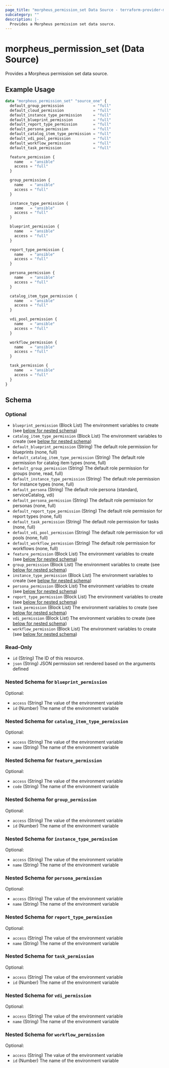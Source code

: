 ```yaml
---
page_title: "morpheus_permission_set Data Source - terraform-provider-morpheus"
subcategory: ""
description: |-
  Provides a Morpheus permission set data source.
---
```


# morpheus_permission_set (Data Source)

Provides a Morpheus permission set data source.

## Example Usage

```terraform
data "morpheus_permission_set" "source_one" {
  default_group_permission             = "full"
  default_cloud_permission             = "full"
  default_instance_type_permission     = "full"
  default_blueprint_permission         = "full"
  default_report_type_permission       = "full"
  default_persona_permission           = "full"
  default_catalog_item_type_permission = "full"
  default_vdi_pool_permission          = "full"
  default_workflow_permission          = "full"
  default_task_permission              = "full"

  feature_permission {
    name   = "ansible"
    access = "full"
  }

  group_permission {
    name   = "ansible"
    access = "full"
  }

  instance_type_permission {
    name   = "ansible"
    access = "full"
  }

  blueprint_permission {
    name   = "ansible"
    access = "full"
  }

  report_type_permission {
    name   = "ansible"
    access = "full"
  }

  persona_permission {
    name   = "ansible"
    access = "full"
  }

  catalog_item_type_permission {
    name   = "ansible"
    access = "full"
  }

  vdi_pool_permission {
    name   = "ansible"
    access = "full"
  }

  workflow_permission {
    name   = "ansible"
    access = "full"
  }

  task_permission {
    name   = "ansible"
    access = "full"
  }
}
```

<!-- schema generated by tfplugindocs -->
## Schema

### Optional

- `blueprint_permission` (Block List) The environment variables to create (see [below for nested schema](#nestedblock--blueprint_permission))
- `catalog_item_type_permission` (Block List) The environment variables to create (see [below for nested schema](#nestedblock--catalog_item_type_permission))
- `default_blueprint_permission` (String) The default role permission for blueprints (none, full)
- `default_catalog_item_type_permission` (String) The default role permission for catalog item types (none, full)
- `default_group_permission` (String) The default role permission for groups (none, read, full)
- `default_instance_type_permission` (String) The default role permission for instance types (none, full)
- `default_persona` (String) The default role persona (standard, serviceCatalog, vdi)
- `default_persona_permission` (String) The default role permission for personas (none, full)
- `default_report_type_permission` (String) The default role permission for report types (none, full)
- `default_task_permission` (String) The default role permission for tasks (none, full)
- `default_vdi_pool_permission` (String) The default role permission for vdi pools (none, full)
- `default_workflow_permission` (String) The default role permission for workflows (none, full)
- `feature_permission` (Block List) The environment variables to create (see [below for nested schema](#nestedblock--feature_permission))
- `group_permission` (Block List) The environment variables to create (see [below for nested schema](#nestedblock--group_permission))
- `instance_type_permission` (Block List) The environment variables to create (see [below for nested schema](#nestedblock--instance_type_permission))
- `persona_permission` (Block List) The environment variables to create (see [below for nested schema](#nestedblock--persona_permission))
- `report_type_permission` (Block List) The environment variables to create (see [below for nested schema](#nestedblock--report_type_permission))
- `task_permission` (Block List) The environment variables to create (see [below for nested schema](#nestedblock--task_permission))
- `vdi_permission` (Block List) The environment variables to create (see [below for nested schema](#nestedblock--vdi_permission))
- `workflow_permission` (Block List) The environment variables to create (see [below for nested schema](#nestedblock--workflow_permission))

### Read-Only

- `id` (String) The ID of this resource.
- `json` (String) JSON permission set rendered based on the arguments defined

<a id="nestedblock--blueprint_permission"></a>
### Nested Schema for `blueprint_permission`

Optional:

- `access` (String) The value of the environment variable
- `id` (Number) The name of the environment variable


<a id="nestedblock--catalog_item_type_permission"></a>
### Nested Schema for `catalog_item_type_permission`

Optional:

- `access` (String) The value of the environment variable
- `name` (String) The name of the environment variable


<a id="nestedblock--feature_permission"></a>
### Nested Schema for `feature_permission`

Optional:

- `access` (String) The value of the environment variable
- `code` (String) The name of the environment variable


<a id="nestedblock--group_permission"></a>
### Nested Schema for `group_permission`

Optional:

- `access` (String) The value of the environment variable
- `id` (Number) The name of the environment variable


<a id="nestedblock--instance_type_permission"></a>
### Nested Schema for `instance_type_permission`

Optional:

- `access` (String) The value of the environment variable
- `name` (String) The name of the environment variable


<a id="nestedblock--persona_permission"></a>
### Nested Schema for `persona_permission`

Optional:

- `access` (String) The value of the environment variable
- `name` (String) The name of the environment variable


<a id="nestedblock--report_type_permission"></a>
### Nested Schema for `report_type_permission`

Optional:

- `access` (String) The value of the environment variable
- `name` (String) The name of the environment variable


<a id="nestedblock--task_permission"></a>
### Nested Schema for `task_permission`

Optional:

- `access` (String) The value of the environment variable
- `id` (Number) The name of the environment variable


<a id="nestedblock--vdi_permission"></a>
### Nested Schema for `vdi_permission`

Optional:

- `access` (String) The value of the environment variable
- `name` (String) The name of the environment variable


<a id="nestedblock--workflow_permission"></a>
### Nested Schema for `workflow_permission`

Optional:

- `access` (String) The value of the environment variable
- `id` (Number) The name of the environment variable